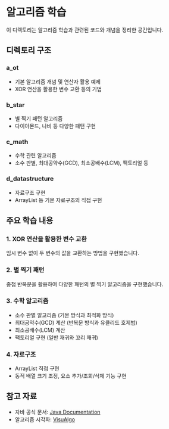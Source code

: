 # 알고리즘 학습

이 디렉토리는 알고리즘 학습과 관련된 코드와 개념을 정리한 공간입니다.

## 디렉토리 구조

### a_ot
- 기본 알고리즘 개념 및 연산자 활용 예제
- XOR 연산을 활용한 변수 교환 등의 기법

### b_star
- 별 찍기 패턴 알고리즘
- 다이아몬드, 나비 등 다양한 패턴 구현

### c_math
- 수학 관련 알고리즘
- 소수 판별, 최대공약수(GCD), 최소공배수(LCM), 팩토리얼 등

### d_datastructure
- 자료구조 구현
- ArrayList 등 기본 자료구조의 직접 구현

## 주요 학습 내용

### 1. XOR 연산을 활용한 변수 교환
임시 변수 없이 두 변수의 값을 교환하는 방법을 구현했습니다.

### 2. 별 찍기 패턴
중첩 반복문을 활용하여 다양한 패턴의 별 찍기 알고리즘을 구현했습니다.

### 3. 수학 알고리즘
- 소수 판별 알고리즘 (기본 방식과 최적화 방식)
- 최대공약수(GCD) 계산 (반복문 방식과 유클리드 호제법)
- 최소공배수(LCM) 계산
- 팩토리얼 구현 (일반 재귀와 꼬리 재귀)

### 4. 자료구조
- ArrayList 직접 구현
- 동적 배열 크기 조정, 요소 추가/조회/삭제 기능 구현

## 참고 자료
- 자바 공식 문서: [Java Documentation](https://docs.oracle.com/en/java/)
- 알고리즘 시각화: [VisuAlgo](https://visualgo.net/)
